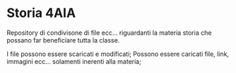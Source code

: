 # Storia 4AIA
Repository di condivisone di file ecc... riguardanti la materia storia che possano far beneficiare tutta la classe.

I file possono essere scaricati e modificati; Possono essere caricati file, link, immagini ecc... solamenti inerenti alla materia;
